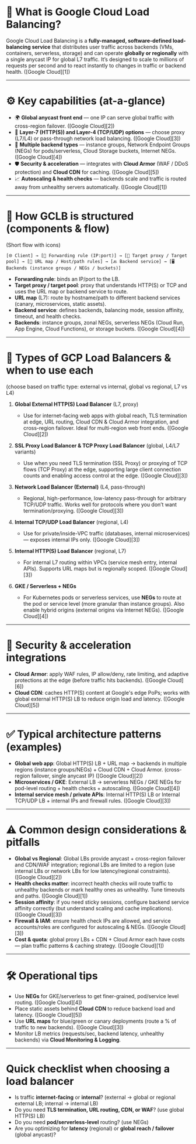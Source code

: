 # 🚦 What is Google Cloud Load Balancing?

Google Cloud Load Balancing is a **fully-managed, software-defined load-balancing service** that distributes user traffic across backends (VMs, containers, serverless, storage) and can operate **globally or regionally** with a single anycast IP for global L7 traffic. It’s designed to scale to millions of requests per second and to react instantly to changes in traffic or backend health. ([Google Cloud][1])

---

# ⚙️ Key capabilities (at-a-glance)

* 🌍 **Global anycast front end** — one IP can serve global traffic with cross-region failover. ([Google Cloud][2])
* 🔀 **Layer-7 (HTTP(S)) and Layer-4 (TCP/UDP) options** — choose proxy (L7/L4) or pass-through network load balancing. ([Google Cloud][3])
* 🧰 **Multiple backend types** — instance groups, Network Endpoint Groups (NEGs) for pods/serverless, Cloud Storage buckets, Internet NEGs. ([Google Cloud][4])
* 🛡️ **Security & acceleration** — integrates with **Cloud Armor** (WAF / DDoS protection) and **Cloud CDN** for caching. ([Google Cloud][5])
* 📈 **Autoscaling & health checks** — backends scale and traffic is routed away from unhealthy servers automatically. ([Google Cloud][1])

---

# 🔩 How GCLB is structured (components & flow)

(Short flow with icons)

```
[🌐 Client] → [📨 Forwarding rule (IP:port)] → [🎯 Target proxy / Target pool] → [🧭 URL map / Host/path rules] → [🔙 Backend service] → [🖥️ Backends (instance groups / NEGs / buckets)]
```

* **Forwarding rule**: binds an IP/port to the LB.
* **Target proxy / target pool**: proxy that understands HTTP(S) or TCP and uses the URL map or backend service to route.
* **URL map** (L7): route by hostname/path to different backend services (canary, microservices, static assets).
* **Backend service**: defines backends, balancing mode, session affinity, timeout, and health checks.
* **Backends**: instance groups, zonal NEGs, serverless NEGs (Cloud Run, App Engine, Cloud Functions), or storage buckets. ([Google Cloud][4])

---

# 🧭 Types of GCP Load Balancers & when to use each

(choose based on traffic type: external vs internal, global vs regional, L7 vs L4)

1. **Global External HTTP(S) Load Balancer** (L7, proxy)

   * Use for internet-facing web apps with global reach, TLS termination at edge, URL routing, Cloud CDN & Cloud Armor integration, and cross-region failover. Ideal for multi-region web front ends. ([Google Cloud][2])

2. **SSL Proxy Load Balancer & TCP Proxy Load Balancer** (global, L4/L7 variants)

   * Use when you need TLS termination (SSL Proxy) or proxying of TCP flows (TCP Proxy) at the edge, supporting large client connection counts and enabling access control at the edge. ([Google Cloud][3])

3. **Network Load Balancer (External)** (L4, pass-through)

   * Regional, high-performance, low-latency pass-through for arbitrary TCP/UDP traffic. Works well for protocols where you don’t want termination/proxying. ([Google Cloud][3])

4. **Internal TCP/UDP Load Balancer** (regional, L4)

   * Use for private/inside-VPC traffic (databases, internal microservices) — exposes internal IPs only. ([Google Cloud][3])

5. **Internal HTTP(S) Load Balancer** (regional, L7)

   * For internal L7 routing within VPCs (service mesh entry, internal APIs). Supports URL maps but is regionally scoped. ([Google Cloud][3])

6. **GKE / Serverless + NEGs**

   * For Kubernetes pods or serverless services, use **NEGs** to route at the pod or service level (more granular than instance groups). Also enable hybrid origins (external origins via Internet NEGs). ([Google Cloud][4])

---

# 🔐 Security & acceleration integrations

* **Cloud Armor**: apply WAF rules, IP allow/deny, rate limiting, and adaptive protections at the edge (before traffic hits backends). ([Google Cloud][6])
* **Cloud CDN**: caches HTTP(S) content at Google's edge PoPs; works with global external HTTP(S) LB to reduce origin load and latency. ([Google Cloud][5])

---

# ✅ Typical architecture patterns (examples)

* **Global web app**: Global HTTP(S) LB + URL map → backends in multiple regions (instance groups/NEGs) + Cloud CDN + Cloud Armor. (cross-region failover, single anycast IP) ([Google Cloud][2])
* **Microservices / GKE**: External LB → serverless NEGs / GKE NEGs for pod-level routing + health checks + autoscaling. ([Google Cloud][4])
* **Internal service mesh / private APIs**: Internal HTTP(S) LB or Internal TCP/UDP LB + internal IPs and firewall rules. ([Google Cloud][3])

---

# ⚠️ Common design considerations & pitfalls

* **Global vs Regional**: Global LBs provide anycast + cross-region failover and CDN/WAF integration; regional LBs are limited to a region (use internal LBs or network LBs for low latency/regional constraints). ([Google Cloud][2])
* **Health checks matter**: incorrect health checks will route traffic to unhealthy backends or mark healthy ones as unhealthy. Tune timeouts and paths. ([Google Cloud][1])
* **Session affinity**: if you need sticky sessions, configure backend service affinity correctly (but understand scaling and cache implications). ([Google Cloud][3])
* **Firewall & IAM**: ensure health check IPs are allowed, and service accounts/roles are configured for autoscaling & NEGs. ([Google Cloud][3])
* **Cost & quota**: global proxy LBs + CDN + Cloud Armor each have costs — plan traffic patterns & caching strategy. ([Google Cloud][1])

---

# 🛠️ Operational tips

* Use **NEGs** for GKE/serverless to get finer-grained, pod/service level routing. ([Google Cloud][4])
* Place static assets behind **Cloud CDN** to reduce backend load and latency. ([Google Cloud][5])
* Use **URL maps** for blue/green or canary deployments (route a % of traffic to new backends). ([Google Cloud][3])
* Monitor LB metrics (requests/sec, backend latency, unhealthy backends) via **Cloud Monitoring & Logging**.

---

# Quick checklist when choosing a load balancer

* Is traffic **internet-facing** or **internal**? (external → global or regional external LB; internal → internal LB)
* Do you need **TLS termination, URL routing, CDN, or WAF**? (use global HTTP(S) LB)
* Do you need **pod/serverless-level** routing? (use NEGs)
* Are you optimizing for **latency** (regional) or **global reach / failover** (global anycast)?
